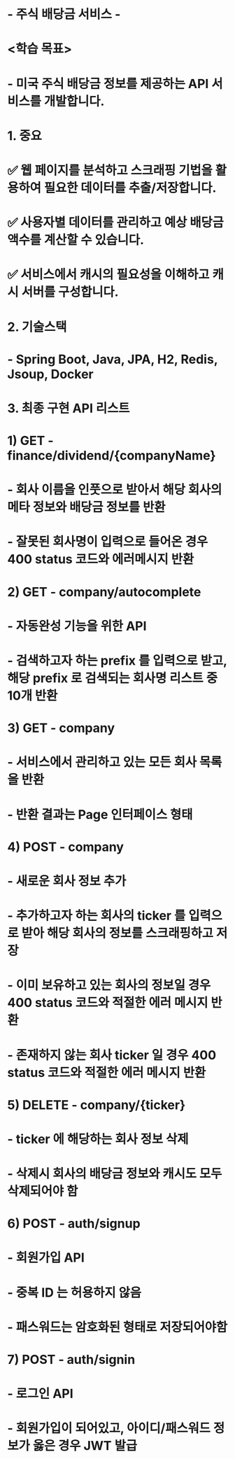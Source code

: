 # - 주식 배당금 서비스 -
# <학습 목표>
# - 미국 주식 배당금 정보를 제공하는 API 서비스를 개발합니다.


# 1. 중요
# ✅ 웹 페이지를 분석하고 스크래핑 기법을 활용하여 필요한 데이터를 추출/저장합니다.
# ✅ 사용자별 데이터를 관리하고 예상 배당금 액수를 계산할 수 있습니다.
# ✅ 서비스에서 캐시의 필요성을 이해하고 캐시 서버를 구성합니다.


# 2. 기술스택
# - Spring Boot, Java, JPA, H2, Redis, Jsoup, Docker


# 3. 최종 구현 API 리스트
# 1) GET - finance/dividend/{companyName}
# - 회사 이름을 인풋으로 받아서 해당 회사의 메타 정보와 배당금 정보를 반환
# - 잘못된 회사명이 입력으로 들어온 경우 400 status 코드와 에러메시지 반환

# 2) GET - company/autocomplete
# - 자동완성 기능을 위한 API
# - 검색하고자 하는 prefix 를 입력으로 받고, 해당 prefix 로 검색되는 회사명 리스트 중 10개 반환

# 3) GET - company
# - 서비스에서 관리하고 있는 모든 회사 목록을 반환
# - 반환 결과는 Page 인터페이스 형태

# 4) POST - company
# - 새로운 회사 정보 추가
# - 추가하고자 하는 회사의 ticker 를 입력으로 받아 해당 회사의 정보를 스크래핑하고 저장
# - 이미 보유하고 있는 회사의 정보일 경우 400 status 코드와 적절한 에러 메시지 반환
# - 존재하지 않는 회사 ticker 일 경우 400 status 코드와 적절한 에러 메시지 반환

# 5) DELETE - company/{ticker}
# - ticker 에 해당하는 회사 정보 삭제
# - 삭제시 회사의 배당금 정보와 캐시도 모두 삭제되어야 함

# 6) POST - auth/signup
# - 회원가입 API
# - 중복 ID 는 허용하지 않음
# - 패스워드는 암호화된 형태로 저장되어야함

# 7) POST - auth/signin
# - 로그인 API
# - 회원가입이 되어있고, 아이디/패스워드 정보가 옳은 경우 JWT 발급
